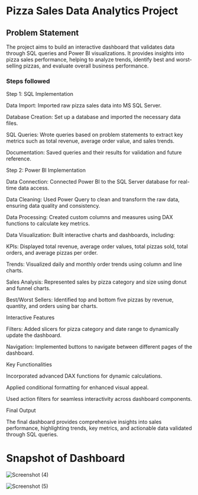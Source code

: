# Pizza Sales Data Analytics Project

## Problem Statement

The project aims to build an interactive dashboard that validates data through SQL queries and Power BI visualizations. It provides insights into pizza sales performance, helping to analyze trends, identify best and worst-selling pizzas, and evaluate overall business performance.


### Steps followed 

Step 1: SQL Implementation

Data Import: Imported raw pizza sales data into MS SQL Server.

Database Creation: Set up a database and imported the necessary data files.

SQL Queries: Wrote queries based on problem statements to extract key metrics such as total revenue, average order value, and sales trends.

Documentation: Saved queries and their results for validation and future reference.

Step 2: Power BI Implementation

Data Connection: Connected Power BI to the SQL Server database for real-time data access.

Data Cleaning: Used Power Query to clean and transform the raw data, ensuring data quality and consistency.

Data Processing: Created custom columns and measures using DAX functions to calculate key metrics.

Data Visualization: Built interactive charts and dashboards, including:

KPIs: Displayed total revenue, average order values, total pizzas sold, total orders, and average pizzas per order.

Trends: Visualized daily and monthly order trends using column and line charts.

Sales Analysis: Represented sales by pizza category and size using donut and funnel charts.

Best/Worst Sellers: Identified top and bottom five pizzas by revenue, quantity, and orders using bar charts.

Interactive Features

Filters: Added slicers for pizza category and date range to dynamically update the dashboard.

Navigation: Implemented buttons to navigate between different pages of the dashboard.

Key Functionalities

Incorporated advanced DAX functions for dynamic calculations.

Applied conditional formatting for enhanced visual appeal.

Used action filters for seamless interactivity across dashboard components.

Final Output

The final dashboard provides comprehensive insights into sales performance, highlighting trends, key metrics, and actionable data validated through SQL queries.



# Snapshot of Dashboard
![Screenshot (4)](https://github.com/user-attachments/assets/2c7940fa-ce05-4214-9164-d75ad39b9a43)

![Screenshot (5)](https://github.com/user-attachments/assets/26246815-efbd-48e4-a773-a4429effa296)

